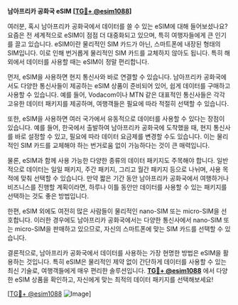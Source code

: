**남아프리카 공화국 eSIM [[TG💪+ @esim1088](https://t.me/s/esim1088)]**

여러분, 혹시 남아프리카 공화국에서 데이터를 쓸 수 있는 eSIM에 대해 들어보셨나요? 요즘은 전 세계적으로 eSIM이 점점 더 대중화되고 있으며, 특히 여행자들에게 큰 인기를 끌고 있습니다. eSIM이란 물리적인 SIM 카드가 아닌, 스마트폰에 내장된 형태의 SIM입니다. 이로 인해 번거롭게 물리적인 SIM 카드를 교체하지 않아도 됩니다. 특히 해외에서 데이터를 사용할 때는 eSIM이 정말 편리합니다.

먼저, eSIM을 사용하면 현지 통신사와 바로 연결할 수 있습니다. 남아프리카 공화국에서도 다양한 통신사들이 제공하는 eSIM 상품이 준비되어 있어, 쉽게 데이터를 구매하고 사용할 수 있습니다. 예를 들어, Vodacom이나 MTN 같은 대표적인 통신사들은 각각 고유한 데이터 패키지를 제공하며, 여행객들은 필요에 따라 적절히 선택할 수 있습니다.

또한, eSIM을 사용하면 여러 국가에서 유동적으로 데이터를 사용할 수 있다는 장점이 있습니다. 예를 들어, 한국에서 출발하여 남아프리카 공화국에 도착했을 때, 현지 통신사를 바로 설정할 수 있고, 필요에 따라 데이터 요금제를 변경할 수도 있습니다. 이는 물리적인 SIM 카드를 교체해야 하는 번거로움 없이 가능하다는 것이 큰 매력입니다.

물론, eSIM과 함께 사용 가능한 다양한 종류의 데이터 패키지도 주목해야 합니다. 일반적으로 데이터는 일일 패키지, 주간 패키지, 그리고 월간 패키지 등으로 나뉘며, 사용 목적에 맞춰 선택할 수 있습니다. 만약 짧은 기간 동안 남아프리카 공화국에서 여행하거나 비즈니스를 진행할 계획이라면, 하루나 이틀 동안만 데이터를 사용할 수 있는 패키지를 선택하는 것도 좋은 방법입니다.

한편, eSIM 외에도 여전히 많은 사람들이 물리적인 nano-SIM 또는 micro-SIM을 선호합니다. 이러한 경우에도 남아프리카 공화국에서는 다양한 통신사에서 nano-SIM 또는 micro-SIM을 판매하고 있으므로, 자신의 스마트폰에 맞는 SIM 카드를 선택할 수 있습니다.

결론적으로, 남아프리카 공화국에서 데이터를 사용하는 가장 현명한 방법은 eSIM을 활용하는 것입니다. 특히 eSIM은 물리적인 제약 없이 간단하게 데이터를 사용할 수 있는 최신 기술로, 여행객들에게 매우 편리한 솔루션입니다. **[TG💪+ @esim1088](https://t.me/s/esim1088)** 에서 다양한 eSIM 상품을 확인하고, 자신에게 맞는 최적의 데이터 패키지를 선택해보세요!

[[TG💪+ @esim1088](https://t.me/s/esim1088) ![Image](https://i.postimg.cc/Y0z9fWf4/image.png)]